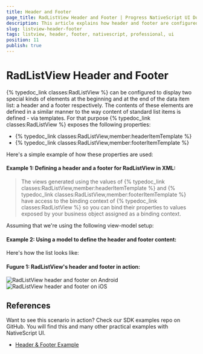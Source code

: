 ```yaml
---
title: Header and Footer
page_title: RadListView Header and Footer | Progress NativeScript UI Documentation
description: This article explains how header and footer are configured in RadListView.
slug: listview-header-footer
tags: listview, header, footer, nativescript, professional, ui
position: 11
publish: true
---
```

# RadListView Header and Footer
{% typedoc_link classes:RadListView %} can be configured to display two special kinds of elements at the beginning and at the end of the data item list: a header and a footer respectively. The contents of these elements are defined in a similar manner to the way content of standard list items is defined - via templates. For that purpose {% typedoc_link classes:RadListView %} exposes the following properties:

* {% typedoc_link classes:RadListView,member:headerItemTemplate %}
* {% typedoc_link classes:RadListView,member:footerItemTemplate %}

Here's a simple example of how these properties are used:

#### __Example 1: Defining a header and a footer for RadListView in XML:__
<snippet id='listview-header-footer-xml'/>

> The views generated using the values of {% typedoc_link classes:RadListView,member:headerItemTemplate %} and {% typedoc_link classes:RadListView,member:footerItemTemplate %} have access to the binding context of {% typedoc_link classes:RadListView %} so you can bind their properties to values exposed by your business object assigned as a binding context.

Assuming that we're using the following view-model setup:

#### __Example 2: Using a model to define the header and footer content:__
<snippet id='listview-header-footer-model'/>

Here's how the list looks like:

#### __Fugure 1: RadListView's header and footer in action:__
![RadListView header and footer on Android](../../img/ns_ui/list-view-header-footer_1.png "iOS") ![RadListView header and footer on iOS](../../img/ns_ui/list-view-header-footer_2.png "Android")

## References
Want to see this scenario in action?
Check our SDK examples repo on GitHub. You will find this and many other practical examples with NativeScript UI.

* [Header & Footer Example](https://github.com/NativeScript/nativescript-ui-samples/tree/master/listview/app/examples/header-footer)
